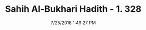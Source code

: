 ---
title        : "Sahih Al-Bukhari Hadith - 1. 328"
date         : 7/25/2018 1:49:27 PM
draft        : false
type         : "hadith"
layout       : "hadith"
BookCode     : "SHB"
VolumeNumber : "1"
HadithNumber : "328"
categories  :  ["Menses-Offering funeral prayer for woman who died after or during childbirth"]
tags  :  ["Samura bin Jundab"]
---